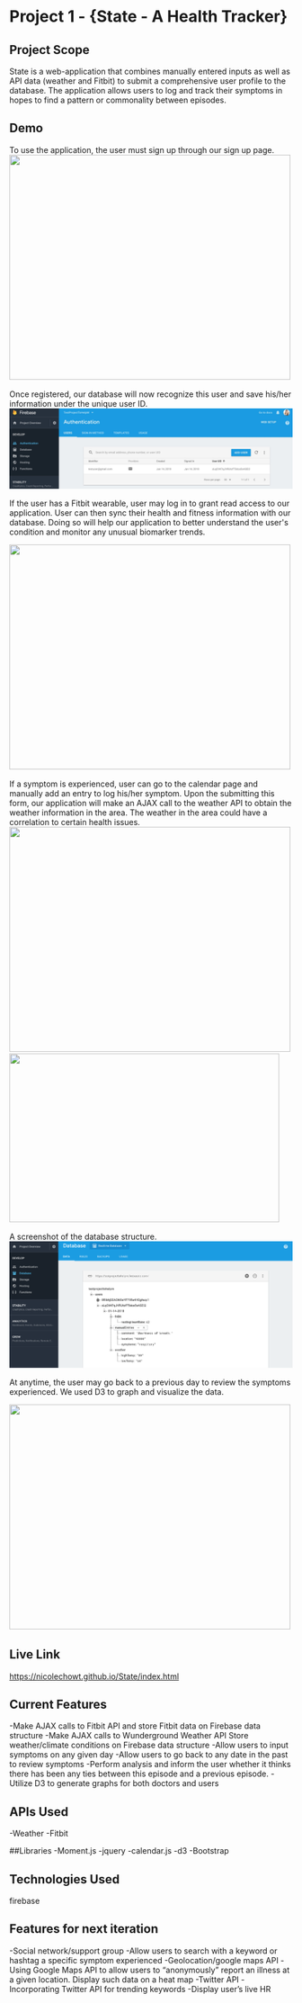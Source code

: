 # Project 1 - {State - A Health Tracker}

## Project Scope
State is a web-application that combines manually entered inputs as well as API data (weather and Fitbit) to submit a comprehensive user profile to the database. The application allows users to log and track their symptoms in hopes to find a pattern or commonality between episodes. 

## Demo
To use the application, the user must sign up through our sign up page.
<img src="https://thumbs.gfycat.com/PoliteDigitalAmoeba-size_restricted.gif" width="500" height="400" />

Once registered, our database will now recognize this user and save his/her information under the unique user ID.
![Firebase Auth](https://github.com/nicolechowt/State/blob/master/readmefiles/firebaseAuth.jpg)

If the user has a Fitbit wearable, user may log in to grant read access to our application. User can then sync their health and fitness information with our database. Doing so will help our application to better understand the user's condition and monitor any unusual biomarker trends. 

<img src="https://thumbs.gfycat.com/PointedIcyHusky-size_restricted.gif" width="500" height="400" />

If a symptom is experienced, user can go to the calendar page and manually add an entry to log his/her symptom. Upon the submitting this form, our application will make an AJAX call to the weather API to obtain the weather information in the area. The weather in the area could have a correlation to certain health issues.
<img src="https://thumbs.gfycat.com/PitifulHandmadeKob-size_restricted.gif" width="500" height="400" />
<img src="https://media.giphy.com/media/l0DAHI9HTFxi9kk5a/giphy.gif" width="480" height="300" />

A screenshot of the database structure.
![Firebase Data](https://github.com/nicolechowt/State/blob/master/readmefiles/firebaseData.png)

At anytime, the user may go back to a previous day to review the symptoms experienced. We used D3 to graph and visualize the data.

<img src="https://thumbs.gfycat.com/VigorousSociableGrebe-size_restricted.gif" width="500" height="400" />


## Live Link
https://nicolechowt.github.io/State/index.html

## Current Features
-Make AJAX calls to Fitbit API and store Fitbit data on Firebase data structure
-Make AJAX calls to Wunderground Weather API Store weather/climate conditions on Firebase data structure
-Allow users to input symptoms on any given day
-Allow users to go back to any date in the past to review symptoms
-Perform analysis and inform the user whether it thinks there has been any ties between this episode and a previous episode. 
-Utilize D3 to generate graphs for both doctors and users

## APIs Used
-Weather
-Fitbit

##Libraries
-Moment.js
-jquery
-calendar.js
-d3
-Bootstrap

## Technologies Used
firebase

## Features for next iteration
-Social network/support group
-Allow users to search with a keyword or hashtag a specific symptom experienced
-Geolocation/google maps API
-Using Google Maps API to allow users to “anonymously” report an illness at a given location. Display such data on a heat map
-Twitter API
-Incorporating Twitter API for trending keywords
-Display user’s live HR 

